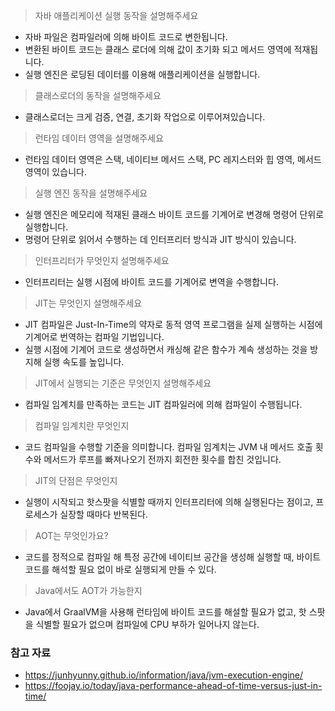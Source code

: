 
> 자바 애플리케이션 실행 동작을 설명해주세요

- 자바 파일은 컴파일러에 의해 바이트 코드로 변한됩니다. 
- 변환된 바이트 코드는 클래스 로더에 의해 값이 초기화 되고 메서드 영역에 적재됩니다. 
- 실행 엔진은 로딩된 데이터를 이용해 애플리케이션을 실행합니다.

> 클래스로더의 동작을 설명해주세요

- 클래스로더는 크게 검증, 연결, 초기화 작업으로 이루어져있습니다.

> 런타임 데이터 영역을 설명해주세요

- 런타임 데이터 영역은 스택, 네이티브 메서드 스택, PC 레지스터와 힙 영역, 메서드 영역이 있습니다.

> 실행 엔진 동작을 설명해주세요

- 실행 엔진은 메모리에 적재된 클래스 바이트 코드를 기계어로 변경해 명령어 단위로 실행합니다.
- 명령어 단위로 읽어서 수행하는 데 인터프리터 방식과 JIT 방식이 있습니다.

> 인터프리터가 무엇인지 설명해주세요

- 인터프리터는 실행 시점에 바이트 코드를 기계어로 변역을 수행합니다.

> JIT는 무엇인지 설명해주세요

- JIT 컴파일은 Just-In-Time의 약자로 동적 영역 프로그램을 실제 실행하는 시점에 기계어로 번역하는 컴파일 기법입니다.
- 실행 시점에 기계어 코드로 생성하면서 캐싱해 같은 함수가 계속 생성하는 것을 방지해 실행 속도를 높입니다.

> JIT에서 실행되는 기준은 무엇인지 설명해주세요

- 컴파일 임계치를 만족하는 코드는 JIT 컴파일러에 의해 컴파일이 수행됩니다.

> 컴파일 임계치란 무엇인지

- 코드 컴파일을 수행할 기준을 의미합니다. 컴파일 임계치는 JVM 내 메서드 호출 횟수와 메서드가 루프를 빠져나오기 전까지 회전한 횟수를 합친 것입니다.

> JIT의 단점은 무엇인지

- 실행이 시작되고 핫스팟을 식별할 때까지 인터프리터에 의해 실행된다는 점이고, 프로세스가 실장할 때마다 반복된다.

> AOT는 무엇인가요?

- 코드를 정적으로 컴파일 해 특정 공간에 네이티브 공간을 생성해 실행할 때, 바이트코드를 해석할 필요 없이 바로 실행되게 만들 수 있다.

> Java에서도 AOT가 가능한지

- Java에서 GraalVM을 사용해 런타임에 바이트 코드를 해설할 필요가 없고, 핫 스팟을 식별할 필요가 없으며 컴파일에 CPU 부하가 일어나지 않는다.

### 참고 자료
- https://junhyunny.github.io/information/java/jvm-execution-engine/
- https://foojay.io/today/java-performance-ahead-of-time-versus-just-in-time/